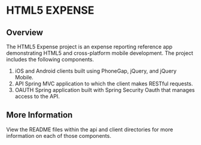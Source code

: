 # HTML5 EXPENSE #

## Overview ##

The HTML5 Expense project is an expense reporting reference app demonstrating HTML5 and cross-platform mobile development. The project includes the following components.

1. iOS and Android clients built using PhoneGap, jQuery, and jQuery Mobile.
2. API Spring MVC application to which the client makes RESTful requests.
3. OAUTH Spring application built with Spring Security Oauth that manages access to the API.

## More Information ##

View the README files within the api and client directories for more information on each of those components.
